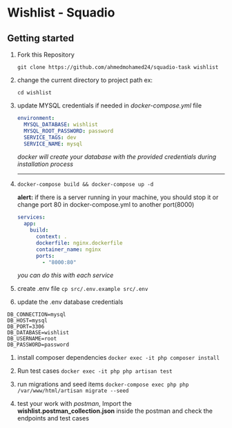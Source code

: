 # Wishlist - Squadio

## Getting started

1. Fork this Repository

   `git clone https://github.com/ahmedmohamed24/squadio-task wishlist`

1. change the current directory to project path ex:

   `cd wishlist`

1. update MYSQL credentials if needed in _docker-compose.yml_ file

   ```yaml
   environment:
     MYSQL_DATABASE: wishlist
     MYSQL_ROOT_PASSWORD: password
     SERVICE_TAGS: dev
     SERVICE_NAME: mysql
   ```

   _docker will create your database with the provided credentials during installation process_

   ***

1. `docker-compose build && docker-compose up -d`

   **alert:** </span> if there is a server running in your machine, you should stop it or change port 80 in docker-compose.yml to another port(8000)

   ```yaml
   services:
     app:
       build:
         context: .
         dockerfile: nginx.dockerfile
         container_name: nginx
         ports:
           - "8000:80"
   ```

   _you can do this with each service_
1. create .env file `cp src/.env.example src/.env`
1. update the .env database credentials

```
DB_CONNECTION=mysql
DB_HOST=mysql
DB_PORT=3306
DB_DATABASE=wishlist
DB_USERNAME=root
DB_PASSWORD=password
```

1. install composer dependencies `docker exec -it php composer install`

1. Run test cases `docker exec -it php php artisan test`

1. run migrations and seed items `docker-compose exec php php /var/www/html/artisan migrate --seed`
1. test your work with *postman*, Import the **wishlist.postman_collection.json** inside the postman and check the endpoints and test cases
